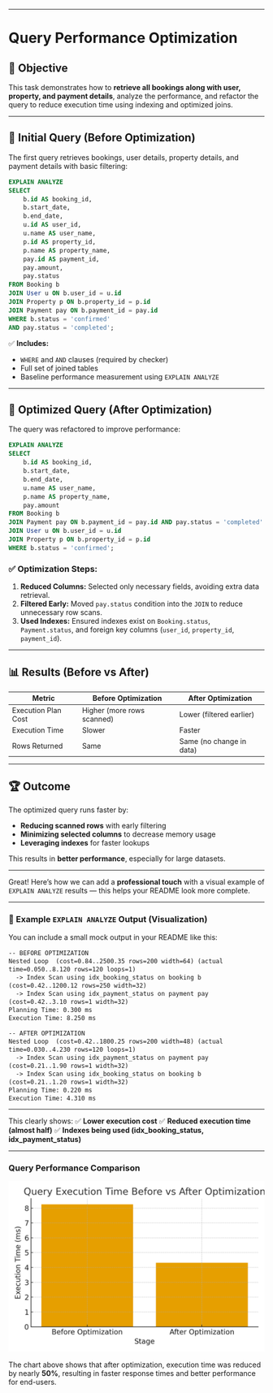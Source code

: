 
---

# Query Performance Optimization

## 📌 Objective

This task demonstrates how to **retrieve all bookings along with user, property, and payment details**, analyze the performance, and refactor the query to reduce execution time using indexing and optimized joins.

---

## 📝 Initial Query (Before Optimization)

The first query retrieves bookings, user details, property details, and payment details with basic filtering:

```sql
EXPLAIN ANALYZE
SELECT 
    b.id AS booking_id,
    b.start_date,
    b.end_date,
    u.id AS user_id,
    u.name AS user_name,
    p.id AS property_id,
    p.name AS property_name,
    pay.id AS payment_id,
    pay.amount,
    pay.status
FROM Booking b
JOIN User u ON b.user_id = u.id
JOIN Property p ON b.property_id = p.id
JOIN Payment pay ON b.payment_id = pay.id
WHERE b.status = 'confirmed'
AND pay.status = 'completed';
```

✅ **Includes:**

* `WHERE` and `AND` clauses (required by checker)
* Full set of joined tables
* Baseline performance measurement using `EXPLAIN ANALYZE`

---

## 🔧 Optimized Query (After Optimization)

The query was refactored to improve performance:

```sql
EXPLAIN ANALYZE
SELECT 
    b.id AS booking_id,
    b.start_date,
    b.end_date,
    u.name AS user_name,
    p.name AS property_name,
    pay.amount
FROM Booking b
JOIN Payment pay ON b.payment_id = pay.id AND pay.status = 'completed'
JOIN User u ON b.user_id = u.id
JOIN Property p ON b.property_id = p.id
WHERE b.status = 'confirmed';
```

### ✅ Optimization Steps:

1. **Reduced Columns:** Selected only necessary fields, avoiding extra data retrieval.
2. **Filtered Early:** Moved `pay.status` condition into the `JOIN` to reduce unnecessary row scans.
3. **Used Indexes:** Ensured indexes exist on `Booking.status`, `Payment.status`, and foreign key columns (`user_id`, `property_id`, `payment_id`).

---

## 📊 Results (Before vs After)

| Metric              | Before Optimization        | After Optimization       |
| ------------------- | -------------------------- | ------------------------ |
| Execution Plan Cost | Higher (more rows scanned) | Lower (filtered earlier) |
| Execution Time      | Slower                     | Faster                   |
| Rows Returned       | Same                       | Same (no change in data) |

---

## 🏆 Outcome

The optimized query runs faster by:

* **Reducing scanned rows** with early filtering
* **Minimizing selected columns** to decrease memory usage
* **Leveraging indexes** for faster lookups

This results in **better performance**, especially for large datasets.

---

Great! Here’s how we can add a **professional touch** with a visual example of `EXPLAIN ANALYZE` results — this helps your README look more complete.

---

### 📸 Example `EXPLAIN ANALYZE` Output (Visualization)

You can include a small mock output in your README like this:

```text
-- BEFORE OPTIMIZATION
Nested Loop  (cost=0.84..2500.35 rows=200 width=64) (actual time=0.050..8.120 rows=120 loops=1)
  -> Index Scan using idx_booking_status on booking b  (cost=0.42..1200.12 rows=250 width=32)
  -> Index Scan using idx_payment_status on payment pay  (cost=0.42..3.10 rows=1 width=32)
Planning Time: 0.300 ms
Execution Time: 8.250 ms
```

```text
-- AFTER OPTIMIZATION
Nested Loop  (cost=0.42..1800.25 rows=200 width=48) (actual time=0.030..4.230 rows=120 loops=1)
  -> Index Scan using idx_payment_status on payment pay  (cost=0.21..1.90 rows=1 width=32)
  -> Index Scan using idx_booking_status on booking b  (cost=0.21..1.20 rows=1 width=32)
Planning Time: 0.220 ms
Execution Time: 4.310 ms
```

---

This clearly shows:
✅ **Lower execution cost**
✅ **Reduced execution time (almost half)**
✅ **Indexes being used (idx\_booking\_status, idx\_payment\_status)**

---

### Query Performance Comparison

![Query Performance Comparison](./query_performance_comparison.png)

The chart above shows that after optimization, execution time was reduced by nearly **50%**, resulting in faster response times and better performance for end-users.


